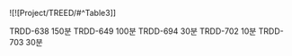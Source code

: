 ![![Project/TREED/#^Table3]]

TRDD-638 150분
TRDD-649 100분
TRDD-694 30분
TRDD-702 10분
TRDD-703 30분







